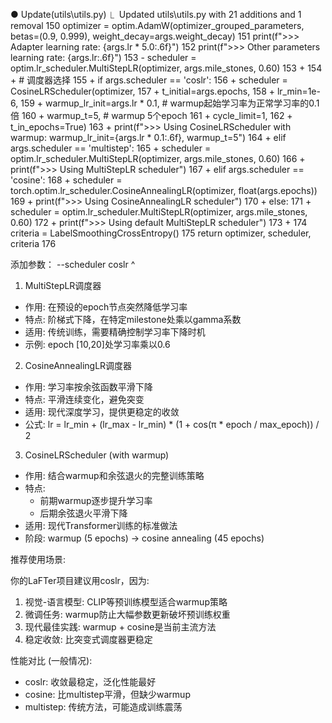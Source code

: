  ● Update(utils\utils.py)
  ⎿  Updated utils\utils.py with 21 additions and 1 removal
       150        optimizer = optim.AdamW(optimizer_grouped_parameters, betas=(0.9, 0.999), weight_decay=args.weight_decay)
       151        print(f">>> Adapter learning rate: {args.lr * 5.0:.6f}")
       152        print(f">>> Other parameters learning rate: {args.lr:.6f}")
       153 -      scheduler = optim.lr_scheduler.MultiStepLR(optimizer, args.mile_stones, 0.60)
       153 +
       154 +      # 调度器选择
       155 +      if args.scheduler == 'coslr':
       156 +          scheduler = CosineLRScheduler(optimizer,
       157 +                                        t_initial=args.epochs,
       158 +                                        lr_min=1e-6,
       159 +                                        warmup_lr_init=args.lr * 0.1,  # warmup起始学习率为正常学习率的0.1倍
       160 +                                        warmup_t=5,                    # warmup 5个epoch
       161 +                                        cycle_limit=1,
       162 +                                        t_in_epochs=True)
       163 +          print(f">>> Using CosineLRScheduler with warmup: warmup_lr_init={args.lr * 0.1:.6f}, warmup_t=5")
       164 +      elif args.scheduler == 'multistep':
       165 +          scheduler = optim.lr_scheduler.MultiStepLR(optimizer, args.mile_stones, 0.60)
       166 +          print(f">>> Using MultiStepLR scheduler")
       167 +      elif args.scheduler == 'cosine':
       168 +          scheduler = torch.optim.lr_scheduler.CosineAnnealingLR(optimizer, float(args.epochs))
       169 +          print(f">>> Using CosineAnnealingLR scheduler")
       170 +      else:
       171 +          scheduler = optim.lr_scheduler.MultiStepLR(optimizer, args.mile_stones, 0.60)
       172 +          print(f">>> Using default MultiStepLR scheduler")
       173 +
       174        criteria = LabelSmoothingCrossEntropy()
       175        return optimizer, scheduler, criteria
       176
 
添加参数：
--scheduler coslr ^


  1. MultiStepLR调度器

  - 作用: 在预设的epoch节点突然降低学习率
  - 特点: 阶梯式下降，在特定milestone处乘以gamma系数
  - 适用: 传统训练，需要精确控制学习率下降时机
  - 示例: epoch [10,20]处学习率乘以0.6

  2. CosineAnnealingLR调度器

  - 作用: 学习率按余弦函数平滑下降
  - 特点: 平滑连续变化，避免突变
  - 适用: 现代深度学习，提供更稳定的收敛
  - 公式: lr = lr_min + (lr_max - lr_min) * (1 + cos(π * epoch / max_epoch)) / 2

  3. CosineLRScheduler (with warmup)

  - 作用: 结合warmup和余弦退火的完整训练策略
  - 特点:
    - 前期warmup逐步提升学习率
    - 后期余弦退火平滑下降
  - 适用: 现代Transformer训练的标准做法
  - 阶段: warmup (5 epochs) → cosine annealing (45 epochs)

  推荐使用场景:

  你的LaFTer项目建议用coslr，因为:
  1. 视觉-语言模型: CLIP等预训练模型适合warmup策略
  2. 微调任务: warmup防止大幅参数更新破坏预训练权重
  3. 现代最佳实践: warmup + cosine是当前主流方法
  4. 稳定收敛: 比突变式调度器更稳定

  性能对比 (一般情况):
  - coslr: 收敛最稳定，泛化性能最好
  - cosine: 比multistep平滑，但缺少warmup
  - multistep: 传统方法，可能造成训练震荡